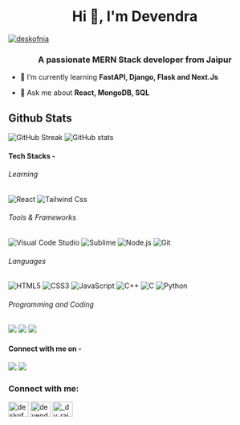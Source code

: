 <h1 align="center">Hi 👋, I'm Devendra</h1>
<p align="left"> <a href="https://twitter.com/deskofnia" target="blank"><img src="https://img.shields.io/twitter/follow/deskofnia?logo=twitter&style=for-the-badge" alt="deskofnia" /></a> </p>
<h3 align="center">A passionate MERN Stack developer from Jaipur</h3>

- 🌱 I’m currently learning **FastAPI, Django, Flask and Next.Js**

- 💬 Ask me about **React, MongoDB, SQL**

## Github Stats
![GitHub Streak](https://github-readme-streak-stats.herokuapp.com/?user=deskofnia&theme=vision-friendly-dark)
![GitHub stats](https://github-readme-stats.vercel.app/api?username=deskofnia&theme=algolia&show_icons=true)

#### Tech Stacks -
###### Learning
![React](https://img.shields.io/badge/React-20232A?style=flat-square&logo=react&logoColor=61DAFB)
![Tailwind Css](https://img.shields.io/badge/Tailwind_CSS-38B2AC?style=flat-square&logo=tailwind-css&logoColor=white)

###### Tools & Frameworks
![Visual Code Studio](https://img.shields.io/badge/VSC-0078D4?style=flat-square&logo=visual%20studio%20code&logoColor=white)
![Sublime](https://img.shields.io/badge/sublime-%23575757.svg?&style=flat-square&logo=sublime-text&logoColor=important)
![Node.js](https://img.shields.io/badge/Node.js-339933?style=flat-square&logo=nodedotjs&logoColor=white)
![Git](https://img.shields.io/badge/Git-F05032?style=flate-square&logo=git&logoColor=white)
###### Languages
![HTML5](https://img.shields.io/badge/-HTML5-E34F26?style=flat-square&logo=html5&logoColor=white)
![CSS3](https://img.shields.io/badge/-CSS3-1572B6?style=flat-square&logo=css3)
![JavaScript](https://img.shields.io/badge/-JavaScript-black?style=flat-square&logo=javascript)
![C++](https://img.shields.io/badge/-C++-00599C?style=flat-square&logo=c)
![C](https://img.shields.io/badge/C-00599C?style=flat-square&logo=c&logoColor=white)
![Python](https://img.shields.io/badge/Python-FFD43B?style=flat-square&logo=python&logoColor=darkgreen)
###### Programming and Coding
[<img src="https://img.shields.io/badge/-GeeksforGeeks-E5E5E5?style=flat-square&logo=GeeksforGeeks&logoColor=black" />](https://auth.geeksforgeeks.org/user/deven027/profile)
[<img src="https://img.shields.io/badge/-LeetCode-FFA116?style=flat-squaree&logo=LeetCode&logoColor=black" />](https://leetcode.com/deskofnia)
[<img src="https://img.shields.io/badge/-Hackerrank-2EC866?style=flat-square&logo=HackerRank&logoColor=white" />](https://www.hackerrank.com/deven27)


#### Connect with me on - 
[<img src="https://img.shields.io/badge/linkedin-%230077B5.svg?&style=for-the-badge&logo=linkedin&logoColor=white" />](https://www.linkedin.com/in/devendra-singh-rathod)
[<img src="https://img.shields.io/badge/Instagram-E4405F?style=for-the-badge&logo=instagram&logoColor=white" />](https://www.instagram.com/_dv_rajput_)

<h3 align="left">Connect with me:</h3>
<p align="left">
<a href="https://twitter.com/deskofnia" target="blank"><img align="center" src="https://raw.githubusercontent.com/rahuldkjain/github-profile-readme-generator/master/src/images/icons/Social/twitter.svg" alt="deskofnia" height="30" width="40" /></a>
<a href="https://linkedin.com/in/devendra-singh-rathod" target="blank"><img align="center" src="https://raw.githubusercontent.com/rahuldkjain/github-profile-readme-generator/master/src/images/icons/Social/linked-in-alt.svg" alt="devendra-singh-rathod" height="30" width="40" /></a>
<a href="https://instagram.com/_dv_rajput_" target="blank"><img align="center" src="https://raw.githubusercontent.com/rahuldkjain/github-profile-readme-generator/master/src/images/icons/Social/instagram.svg" alt="_dv_rajput_" height="30" width="40" /></a>
</p>

